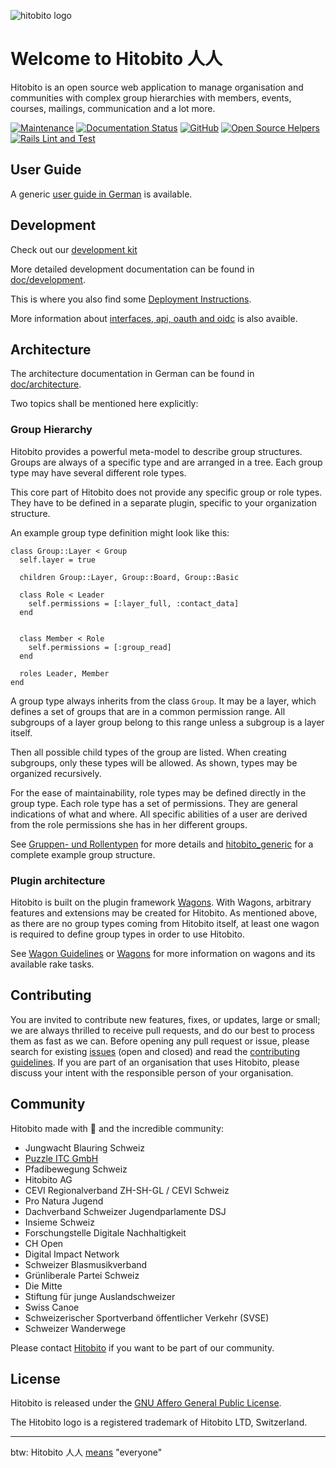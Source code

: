 ![hitobito logo](https://user-images.githubusercontent.com/9592347/184715060-351453d4-d066-4ff6-8f82-95d3b524b62f.svg)

# Welcome to Hitobito 人人

Hitobito is an open source web application to manage organisation and communities with complex group hierarchies with members, events, courses, mailings, communication and a lot more.

[![Maintenance](https://img.shields.io/badge/Maintained%3F-yes-green.svg)](https://GitHub.com/hitobito/hitobito/graphs/commit-activity)
[![Documentation Status](https://readthedocs.org/projects/hitobito/badge/?version=latest)](https://hitobito.readthedocs.io/?badge=latest)
[![GitHub](https://img.shields.io/github/license/hitobito/hitobito)](https://github.com/hitobito/hitobito/blob/master/LICENSE)
[![Open Source Helpers](https://www.codetriage.com/hitobito/hitobito/badges/users.svg)](https://www.codetriage.com/hitobito/hitobito)
[![Rails Lint and Test](https://github.com/hitobito/hitobito/actions/workflows/tests.yml/badge.svg)](https://github.com/hitobito/hitobito/actions/workflows/tests.yml)

## User Guide

A generic [user guide in German](https://hitobito.readthedocs.io/de/latest/) is available.

## Development

Check out our [development kit](https://github.com/hitobito/development/)

More detailed development documentation can be found in [doc/development](doc/development).

This is where you also find some [Deployment Instructions](doc/development/02_deployment.md).

More information about [interfaces, api, oauth and oidc](doc/development/README.md#interfaces) is also avaible.

## Architecture

The architecture documentation in German can be found in [doc/architecture](doc/architecture).

Two topics shall be mentioned here explicitly:

### Group Hierarchy

Hitobito provides a powerful meta-model to describe group structures.
Groups are always of a specific type and are arranged in a tree.
Each group type may have several different role types.

This core part of Hitobito does not provide any specific group or role types.
They have to be defined in a separate plugin, specific to your organization structure.

An example group type definition might look like this:

    class Group::Layer < Group
      self.layer = true

      children Group::Layer, Group::Board, Group::Basic

      class Role < Leader
        self.permissions = [:layer_full, :contact_data]
      end


      class Member < Role
        self.permissions = [:group_read]
      end

      roles Leader, Member
    end

A group type always inherits from the class `Group`.
It may be a layer, which defines a set of groups that are in a common permission range.
All subgroups of a layer group belong to this range unless a subgroup is a layer itself.

Then all possible child types of the group are listed.
When creating subgroups, only these types will be allowed.
As shown, types may be organized recursively.

For the ease of maintainability, role types may be defined directly in the group type.
Each role type has a set of permissions.
They are general indications of what and where.
All specific abilities of a user are derived from the role permissions she has in her different groups.

See [Gruppen- und Rollentypen](doc/architecture/08_konzepte.md) for more details and
[hitobito_generic](https://github.com/hitobito/hitobito_generic) for a complete example group
structure.


### Plugin architecture

Hitobito is built on the plugin framework [Wagons](http://github.com/codez/wagons).
With Wagons, arbitrary features and extensions may be created for Hitobito.
As mentioned above, as there are no group types coming from Hitobito itself,
at least one wagon is required to define group types in order to use Hitobito.

See [Wagon Guidelines](doc/development/04_wagons.md) or [Wagons](http://github.com/codez/wagons)
for more information on wagons and its available rake tasks.

## Contributing

You are invited to contribute new features, fixes, or updates, large or small; we are always thrilled to receive pull requests, and do our best to process them as fast as we can.
Before opening any pull request or issue, please search for existing [issues](https://github.com/hitobito/hitobito/issues) (open and closed) and read the [contributing guidelines](CONTRIBUTING.md). If you are part of an organisation that uses Hitobito, please discuss your intent with the responsible person of your organisation.

## Community

Hitobito made with 💙 and the incredible community:

* Jungwacht Blauring Schweiz
* [Puzzle ITC GmbH](https://www.puzzle.ch)
* Pfadibewegung Schweiz
* Hitobito AG
* CEVI Regionalverband ZH-SH-GL / CEVI Schweiz
* Pro Natura Jugend
* Dachverband Schweizer Jugendparlamente DSJ
* Insieme Schweiz
* Forschungstelle Digitale Nachhaltigkeit
* CH Open
* Digital Impact Network
* Schweizer Blasmusikverband
* Grünliberale Partei Schweiz
* Die Mitte
* Stiftung für junge Auslandschweizer
* Swiss Canoe
* Schweizerischer Sportverband öffentlicher Verkehr (SVSE)
* Schweizer Wanderwege

Please contact [Hitobito](https://hitobito.com) if you want to be part of our community.

## License

Hitobito is released under the [GNU Affero General Public License](LICENSE).

The Hitobito logo is a registered trademark of Hitobito LTD, Switzerland.

---

btw: Hitobito 人人 [means](https://www.wordsense.eu/%E4%BA%BA%E4%BA%BA/) "everyone"
